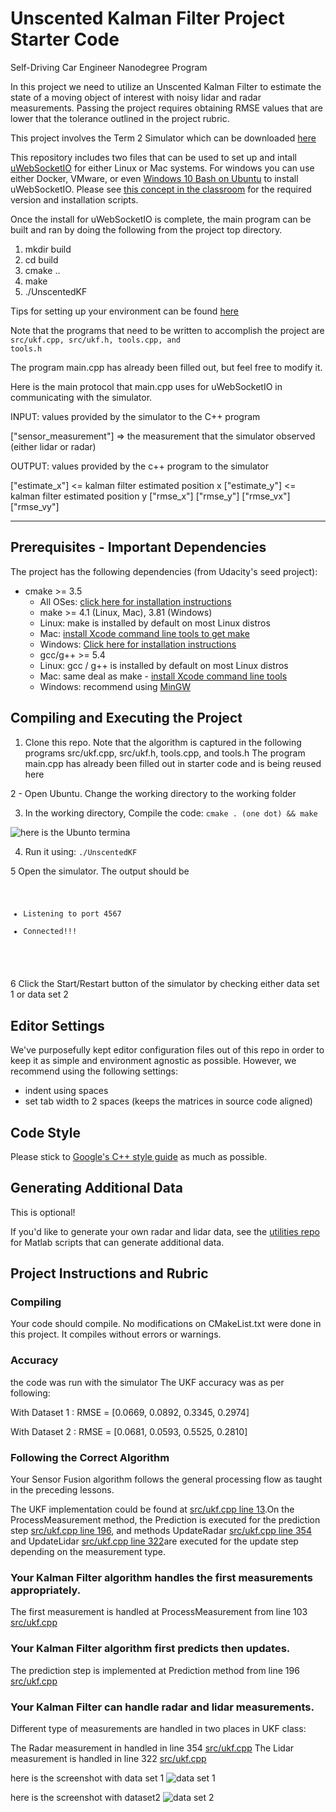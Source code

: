 # Unscented Kalman Filter Project Starter Code
Self-Driving Car Engineer Nanodegree Program

In this project we need to utilize an Unscented Kalman Filter to estimate the state of a moving object of interest with noisy lidar and radar measurements. Passing the project requires obtaining RMSE values that are lower that the tolerance outlined in the project rubric. 

This project involves the Term 2 Simulator which can be downloaded [here](https://github.com/udacity/self-driving-car-sim/releases)

This repository includes two files that can be used to set up and intall [uWebSocketIO](https://github.com/uWebSockets/uWebSockets) for either Linux or Mac systems. For windows you can use either Docker, VMware, or even [Windows 10 Bash on Ubuntu](https://www.howtogeek.com/249966/how-to-install-and-use-the-linux-bash-shell-on-windows-10/) to install uWebSocketIO. Please see [this concept in the classroom](https://classroom.udacity.com/nanodegrees/nd013/parts/40f38239-66b6-46ec-ae68-03afd8a601c8/modules/0949fca6-b379-42af-a919-ee50aa304e6a/lessons/f758c44c-5e40-4e01-93b5-1a82aa4e044f/concepts/16cf4a78-4fc7-49e1-8621-3450ca938b77) for the required version and installation scripts.

Once the install for uWebSocketIO is complete, the main program can be built and ran by doing the following from the project top directory.

1. mkdir build
2. cd build
3. cmake ..
4. make
5. ./UnscentedKF

Tips for setting up your environment can be found [here](https://classroom.udacity.com/nanodegrees/nd013/parts/40f38239-66b6-46ec-ae68-03afd8a601c8/modules/0949fca6-b379-42af-a919-ee50aa304e6a/lessons/f758c44c-5e40-4e01-93b5-1a82aa4e044f/concepts/23d376c7-0195-4276-bdf0-e02f1f3c665d)

Note that the programs that need to be written to accomplish the project are <code>src/ukf.cpp, src/ukf.h, tools.cpp, and tools.h</code>

The program main.cpp has already been filled out, but feel free to modify it.

Here is the main protocol that main.cpp uses for uWebSocketIO in communicating with the simulator.


INPUT: values provided by the simulator to the C++ program

["sensor_measurement"] => the measurement that the simulator observed (either lidar or radar)


OUTPUT: values provided by the c++ program to the simulator

["estimate_x"] <= kalman filter estimated position x
["estimate_y"] <= kalman filter estimated position y
["rmse_x"]
["rmse_y"]
["rmse_vx"]
["rmse_vy"]

---

## Prerequisites - Important Dependencies
The project has the following dependencies (from Udacity's seed project):

* cmake >= 3.5
  * All OSes: [click here for installation instructions](https://cmake.org/install/)
  * make >= 4.1 (Linux, Mac), 3.81 (Windows)
  * Linux: make is installed by default on most Linux distros
  * Mac: [install Xcode command line tools to get make](https://developer.apple.com/xcode/features/)
  * Windows: [Click here for installation instructions](http://gnuwin32.sourceforge.net/packages/make.htm)
  * gcc/g++ >= 5.4
  * Linux: gcc / g++ is installed by default on most Linux distros
  * Mac: same deal as make - [install Xcode command line tools](https://developer.apple.com/xcode/features/)
  * Windows: recommend using [MinGW](http://www.mingw.org/)

## Compiling and Executing the Project

1. Clone this repo.
Note that the algorithm is captured in the following programs src/ukf.cpp, src/ukf.h, tools.cpp, and tools.h
The program main.cpp has already been filled out in starter code and is being reused here

2 - Open Ubuntu. Change the working directory to the working folder

3. In the working directory, Compile the code: `cmake . (one dot) && make`

![here is the Ubunto termina](./images/Ubuntu_terminal.PNG)

4. Run it using: `./UnscentedKF` 

5 Open the simulator. The output should be
<code> 
 - Listening to port 4567
 - Connected!!!
 </code>

6 Click the Start/Restart button of the simulator by checking either data set 1 or data set 2

## Editor Settings

We've purposefully kept editor configuration files out of this repo in order to
keep it as simple and environment agnostic as possible. However, we recommend
using the following settings:

* indent using spaces
* set tab width to 2 spaces (keeps the matrices in source code aligned)

## Code Style

Please stick to [Google's C++ style guide](https://google.github.io/styleguide/cppguide.html) as much as possible.

## Generating Additional Data

This is optional!

If you'd like to generate your own radar and lidar data, see the
[utilities repo](https://github.com/udacity/CarND-Mercedes-SF-Utilities) for
Matlab scripts that can generate additional data.

## Project Instructions and Rubric

### Compiling
Your code should compile.
No modifications on CMakeList.txt were done in this project. It compiles without errors or warnings.


### Accuracy
the code was run with the simulator
The UKF accuracy was as per following:

With Dataset 1 : RMSE = [0.0669, 0.0892, 0.3345, 0.2974]

With Dataset 2 : RMSE = [0.0681, 0.0593, 0.5525, 0.2810]

### Following the Correct Algorithm
Your Sensor Fusion algorithm follows the general processing flow as taught in the preceding lessons.

The UKF implementation could be found at  [src/ukf.cpp line 13](./src/ukf.cpp#L13).On the ProcessMeasurement method, the Prediction is executed for the prediction step [src/ukf.cpp line 196](./src/ukf.cpp#L196), and methods UpdateRadar [src/ukf.cpp line 354](./src/ukf.cpp#L354) and UpdateLidar [src/ukf.cpp line 322](./src/ukf.cpp#L322)are executed for the update step depending on the measurement type.

### Your Kalman Filter algorithm handles the first measurements appropriately.
The first measurement is handled at ProcessMeasurement from line 103 [src/ukf.cpp](./src/ukf.cpp#L103)

### Your Kalman Filter algorithm first predicts then updates.
The prediction step is implemented at Prediction method from line 196 [src/ukf.cpp](./src/ukf.cpp#L196)

### Your Kalman Filter can handle radar and lidar measurements.
Different type of measurements are handled in two places in UKF class:

The Radar measurement in handled in line 354 [src/ukf.cpp](./src/ukf.cpp#L354)
The Lidar measurement is handled in line 322 [src/ukf.cpp](./src/ukf.cpp#L322)


here is the screenshot with data set 1
![data set 1](./images/run_dataset1.PNG)


here is the screenshot with dataset2
![ data set 2](./images/run_dataset2.PNG)





